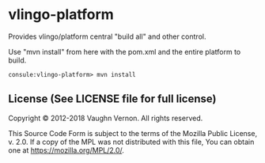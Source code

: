 # vlingo-platform
Provides vlingo/platform central "build all" and other control.

Use "mvn install" from here with the pom.xml and the entire platform to build.

```
consule:vlingo-platform> mvn install
```

License (See LICENSE file for full license)
-------------------------------------------
Copyright © 2012-2018 Vaughn Vernon. All rights reserved.

This Source Code Form is subject to the terms of the
Mozilla Public License, v. 2.0. If a copy of the MPL
was not distributed with this file, You can obtain
one at https://mozilla.org/MPL/2.0/.
